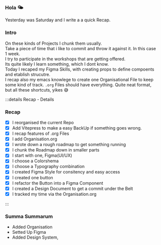### Hola 🌤️

Yesterday was Saturday and I write a a quick Recap.

### Intro

On these kinds of Projects I chunk them usually.  
Take a piece of time that i like to commit and throw it against it. In this case 1 week.  
I try to participate in the workshops that are getting offered.  
Its quite likely I learn something, which I dont know.  
Today I recaped my Figma Skills, with creating props to define compoents and etablish strucutre.  
I recap also my emacs knowlege to create one Organisational File to keep some kind of track. `.org` Files should have everything.
Quite neat format, but all these shortcuts, yikes 😅

:::details Recap - Details

### Recap

- [x] I reorganised the current Repo
- [x] Add Vitepress to make a easy BackUp if something goes wrong.
- [x] I recap features of .org Files
- [x] I add Organisation.org
- [x] I wrote down a rough roadmap to get something running
- [x] I chunk the Roadmap down in smaller parts
- [x] I start with one, Figma(UI/UX)
- [x] I choose a Colorshema
- [x] I choose a Typography combination
- [x] I created Figma Style for consitency and easy access
- [x] I created one button
- [x] I refactor the Button into a Figma Component
- [x] I created a Design Document to get a commit under the Belt
- [x] I tracked my time via the Organisation.org

:::

### Summa Summarum

- Added Organisation
- Setted Up Figma
- Added Design System,
